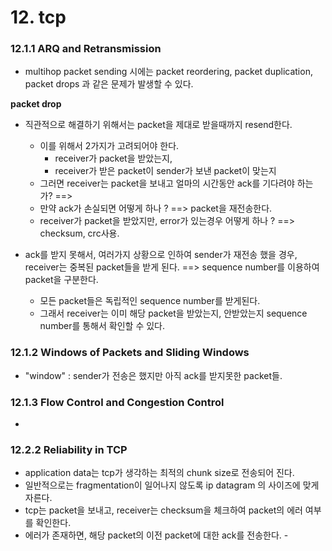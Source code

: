 # 12. tcp

### 12.1.1 ARQ and Retransmission

- multihop packet sending 시에는 packet reordering, packet duplication, packet drops 과 같은 문제가 발생할 수 있다.

**packet drop**  
- 직관적으로 해결하기 위해서는 packet을 제대로 받을때까지 resend한다.
  - 이를 위해서 2가지가 고려되어야 한다.
    - receiver가 packet을 받았는지,
    - receiver가 받은 packet이 sender가 보낸 packet이 맞는지
  - 그러면 receiver는 packet을 보내고 얼마의 시간동안 ack를 기다려야 하는가? ==>
  - 만약 ack가 손실되면 어떻게 하나 ? ==> packet을 재전송한다.
  - receiver가 packet을 받았지만, error가 있는경우 어떻게 하나 ? ==> checksum, crc사용.

- ack를 받지 못해서, 여러가지 상황으로 인하여 sender가 재전송 했을 경우, receiver는 중복된 packet들을 받게 된다. ==> sequence number를 이용하여 packet을 구분한다.
  - 모든 packet들은 독립적인 sequence number를 받게된다.
  - 그래서 receiver는 이미 해당 packet을 받았는지, 안받았는지 sequence number를 통해서 확인할 수 있다.  

### 12.1.2 Windows of Packets and Sliding Windows   
- "window" : sender가 전송은 했지만 아직 ack를 받지못한 packet들.

### 12.1.3 Flow Control and Congestion Control  
-

### 12.2.2 Reliability in TCP  
- application data는 tcp가 생각하는 최적의 chunk size로 전송되어 진다.
- 일반적으로는 fragmentation이 일어나지 않도록 ip datagram 의 사이즈에 맞게 자른다.
- tcp는 packet을 보내고, receiver는 checksum을 체크하여 packet의 에러 여부를 확인한다.
- 에러가 존재하면, 해당 packet의 이전 packet에 대한 ack를 전송한다. -

